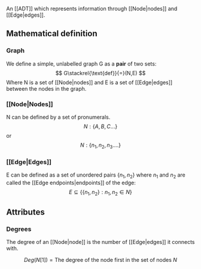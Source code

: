 An [[ADT]] which represents information through [[Node|nodes]] and [[Edge|edges]].
## Mathematical definition
### Graph
We define a simple, unlabelled graph G as a **pair** of two sets:
$$
G\stackrel{\text{def}}{=}(N,E)
$$
Where N is a set of [[Node|nodes]] and E is a set of [[Edge|edges]] between the nodes in the graph. 


### [[Node|Nodes]]
N can be defined by a set of pronumerals.
$$
N:\{A, B, C ...\}
$$
or
$$
N : \{n_{1}, n_{2}, n_{3} ....\}
$$


### [[Edge|Edges]]
E can be defined as a set of unordered pairs $\{ {n_{1},n_{2}} \}$ where $n_{1}$ and $n_{2}$ are called the [[Edge endpoints|endpoints]] of the edge:
$$
E \subseteq \{ \{n_{1},n_{2}\} : n_{1}, n_{2} \in N \}
$$

## Attributes
### Degrees
The degree of an [[Node|node]] is the number of [[Edge|edges]] it connects with.

$$
Deg( N[1] ) = \text{The degree of the node first in the set of nodes } N
$$